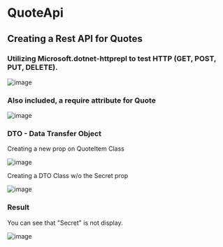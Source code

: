 # QuoteApi
## Creating a Rest API for Quotes 

### Utilizing Microsoft.dotnet-httprepl to test HTTP (GET, POST, PUT, DELETE). 

![image](https://user-images.githubusercontent.com/90262428/180695315-f4f2e902-857d-4c81-8f73-570be090ac92.png)

### Also included, a require attribute for Quote 

![image](https://user-images.githubusercontent.com/90262428/180695382-3ba21f54-bd9f-4dbd-8b45-526e0fa175eb.png)


### DTO - Data Transfer Object

Creating a new prop on QuoteItem Class

![image](https://user-images.githubusercontent.com/90262428/180923714-33a99231-1077-422d-b091-32a628b13918.png)

Creating a DTO Class w/o the Secret prop

![image](https://user-images.githubusercontent.com/90262428/180923762-03184e2c-4c90-4739-923d-bb834b82d5a6.png)

### Result 

You can see that "Secret" is not display. 

![image](https://user-images.githubusercontent.com/90262428/180923827-7e17f16b-af8a-427a-bc74-75a7d35832d7.png)


